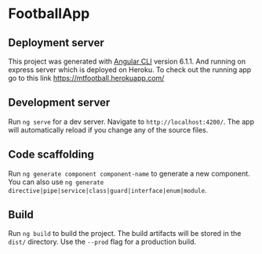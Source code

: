 # FootballApp

## Deployment server

This project was generated with [Angular CLI](https://github.com/angular/angular-cli) version 6.1.1.
And running on express server which is deployed on Heroku.
To check out the running app go to this link https://mtfootball.herokuapp.com/

## Development server

Run `ng serve` for a dev server. Navigate to `http://localhost:4200/`. The app will automatically reload if you change any of the source files.

## Code scaffolding

Run `ng generate component component-name` to generate a new component. You can also use `ng generate directive|pipe|service|class|guard|interface|enum|module`.

## Build

Run `ng build` to build the project. The build artifacts will be stored in the `dist/` directory. Use the `--prod` flag for a production build.

